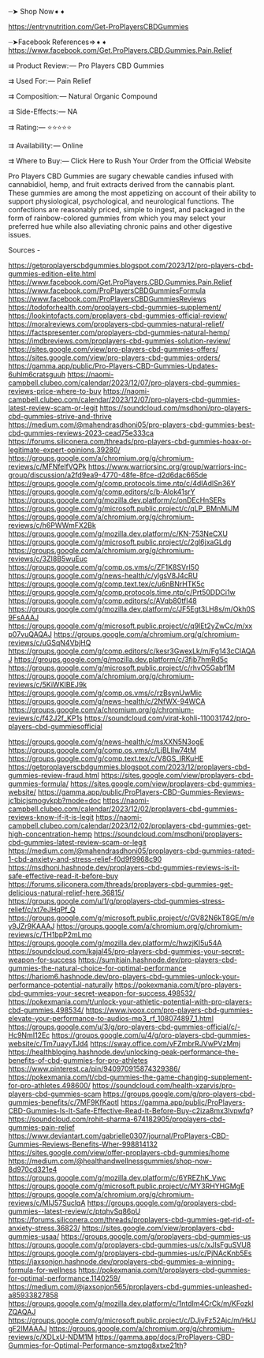 ┈➤ Shop Now➧➧

https://entrynutrition.com/Get-ProPlayersCBDGummies

┈➤Facebook References⇒➧➧
https://www.facebook.com/Get.ProPlayers.CBD.Gummies.Pain.Relief

⇉ Product Review: — Pro Players CBD Gummies

⇉ Used For: — Pain Relief

⇉ Composition: — Natural Organic Compound

⇉ Side-Effects: — NA

⇉ Rating:— ⭐⭐⭐⭐⭐

⇉ Availability: — Online

⇉ Where to Buy:— Click Here to Rush Your Order from the Official Website

Pro Players CBD Gummies are sugary chewable candies infused with cannabidiol, hemp, and fruit extracts derived from the cannabis plant. These gummies are among the most appetizing on account of their ability to support physiological, psychological, and neurological functions. The confections are reasonably priced, simple to ingest, and packaged in the form of rainbow-colored gummies from which you may select your preferred hue while also alleviating chronic pains and other digestive issues.



Sources -  

https://getproplayerscbdgummies.blogspot.com/2023/12/pro-players-cbd-gummies-edition-elite.html
https://www.facebook.com/Get.ProPlayers.CBD.Gummies.Pain.Relief
https://www.facebook.com/ProPlayersCBDGummiesFormula
https://www.facebook.com/ProPlayersCBDGummiesReviews
https://todoforhealth.com/proplayers-cbd-gummies-supplement/
https://lookintofacts.com/proplayers-cbd-gummies-official-review/
https://moralreviews.com/proplayers-cbd-gummies-natural-relief/
https://factspresenter.com/proplayers-cbd-gummies-natural-hemp/
https://imdbreviews.com/proplayers-cbd-gummies-solution-review/
https://sites.google.com/view/pro-players-cbd-gummies-offers/
https://sites.google.com/view/pro-players-cbd-gummies-orders/
https://gamma.app/public/Pro-Players-CBD-Gummies-Updates-6uhlm6cratsguuh
https://naomi-campbell.clubeo.com/calendar/2023/12/07/pro-players-cbd-gummies-reviews-price-where-to-buy
https://naomi-campbell.clubeo.com/calendar/2023/12/07/pro-players-cbd-gummies-latest-review-scam-or-legit
https://soundcloud.com/msdhoni/pro-players-cbd-gummies-strive-and-thrive
https://medium.com/@mahendrasdhoni05/pro-players-cbd-gummies-best-cbd-gummies-reviews-2023-cead75e333ca
https://forums.siliconera.com/threads/pro-players-cbd-gummies-hoax-or-legitimate-expert-opinions.39280/
https://groups.google.com/a/chromium.org/g/chromium-reviews/c/MFNfelfVQPk
https://www.warriorsinc.org/group/warriors-inc-group/discussion/a2fd9ea9-4770-48fe-8fce-d2d6dac665de
https://groups.google.com/g/comp.protocols.time.ntp/c/4dIAdlSn36Y
https://groups.google.com/g/comp.editors/c/b-Alok41srY
https://groups.google.com/g/mozilla.dev.platform/c/onDEcHnSERs
https://groups.google.com/g/microsoft.public.project/c/qLP_BMnMiJM
https://groups.google.com/a/chromium.org/g/chromium-reviews/c/h6PWWmFX2Bk
https://groups.google.com/g/mozilla.dev.platform/c/KN-753NeCXU
https://groups.google.com/g/microsoft.public.project/c/2gl6jxaGLdg
https://groups.google.com/a/chromium.org/g/chromium-reviews/c/3ZI8B5wuEuc
https://groups.google.com/g/comp.os.vms/c/ZF1K8SVrI50
https://groups.google.com/g/news-health/c/ylgsV8J4cRU
https://groups.google.com/g/comp.text.tex/c/u6nBNrHTK5c
https://groups.google.com/g/comp.protocols.time.ntp/c/Prt50DDCi1w
https://groups.google.com/g/comp.editors/c/AVqb80tfI48
https://groups.google.com/g/mozilla.dev.platform/c/JF5Egt3LH8s/m/Okh0S9FsAAAJ
https://groups.google.com/g/microsoft.public.project/c/q9lEt2yZwCc/m/xxp07vuQAQAJ
https://groups.google.com/a/chromium.org/g/chromium-reviews/c/uGSqN4VbjHQ
https://groups.google.com/g/comp.editors/c/kesr3GwexLk/m/Fg143cClAQAJ
https://groups.google.com/g/mozilla.dev.platform/c/3fjb7hmRd5c
https://groups.google.com/g/microsoft.public.project/c/rhvO5Gabf1M
https://groups.google.com/a/chromium.org/g/chromium-reviews/c/5KiWKIBEJ9k
https://groups.google.com/g/comp.os.vms/c/rzBsynUwMic
https://groups.google.com/g/news-health/c/2NfWX-94WCA
https://groups.google.com/a/chromium.org/g/chromium-reviews/c/f42J2f_KP1s
https://soundcloud.com/virat-kohli-110031742/pro-players-cbd-gummiesofficial

https://groups.google.com/g/news-health/c/msXXN5N3ogE
https://groups.google.com/g/comp.os.vms/c/LjBLIlw74tM
https://groups.google.com/g/comp.text.tex/c/V8GS_IRKuHE
https://getproplayerscbdgummies.blogspot.com/2023/12/proplayers-cbd-gummies-review-fraud.html
https://sites.google.com/view/proplayers-cbd-gummies-formula/
https://sites.google.com/view/proplayers-cbd-gummies-website/
https://gamma.app/public/ProPlayers-CBD-Gummies-Reviews-jc1bicjsmogvkpb?mode=doc
https://naomi-campbell.clubeo.com/calendar/2023/12/02/proplayers-cbd-gummies-reviews-know-if-it-is-legit
https://naomi-campbell.clubeo.com/calendar/2023/12/02/proplayers-cbd-gummies-get-high-concentration-hemp
https://soundcloud.com/msdhoni/proplayers-cbd-gummies-latest-review-scam-or-legit
https://medium.com/@mahendrasdhoni05/proplayers-cbd-gummies-rated-1-cbd-anxiety-and-stress-relief-f0d9f9968c90
https://msdhoni.hashnode.dev/proplayers-cbd-gummies-reviews-is-it-safe-effective-read-it-before-buy
https://forums.siliconera.com/threads/proplayers-cbd-gummies-get-delicious-natural-relief-here.36815/
https://groups.google.com/u/1/g/proplayers-cbd-gummies-stress-relief/c/xt7eJHqPf_Q
https://groups.google.com/g/microsoft.public.project/c/GV82N6kT8GE/m/ey9JZr9KAAAJ
https://groups.google.com/a/chromium.org/g/chromium-reviews/c/TH1bpP2mLmo
https://groups.google.com/g/mozilla.dev.platform/c/hwzjKI5u54A
https://soundcloud.com/kajal45/pro-players-cbd-gummies-your-secret-weapon-for-success
https://sumitjain.hashnode.dev/pro-players-cbd-gummies-the-natural-choice-for-optimal-performance
https://hariom6.hashnode.dev/pro-players-cbd-gummies-unlock-your-performance-potential-naturally
https://pokexmania.com/t/pro-players-cbd-gummies-your-secret-weapon-for-success.498532/
https://pokexmania.com/t/unlock-your-athletic-potential-with-pro-players-cbd-gummies.498534/
https://www.ivoox.com/pro-players-cbd-gummies-elevate-your-performance-to-audios-mp3_rf_108074897_1.html
https://groups.google.com/u/3/g/pro-players-cbd-gummies-official/c/-Hc9NmI12Ec
https://groups.google.com/u/4/g/pro-players-cbd-gummies-website/c/Tm7uayyTJd4
https://sway.office.com/vFZmbrRJVwPVzMmj
https://healthbloging.hashnode.dev/unlocking-peak-performance-the-benefits-of-cbd-gummies-for-pro-athletes
https://www.pinterest.ca/pin/940970915874329386/
https://pokexmania.com/t/cbd-gummies-the-game-changing-supplement-for-pro-athletes.498600/
https://soundcloud.com/health-xzarvis/pro-players-cbd-gummies-scam
https://groups.google.com/g/pro-players-cbd-gummies-benefits/c/7MF9KfKaotI
https://gamma.app/public/ProPlayers-CBD-Gummies-Is-It-Safe-Effective-Read-It-Before-Buy-c2iza8mx3lvpwfq?
https://soundcloud.com/rohit-sharma-674182905/proplayers-cbd-gummies-pain-relief
https://www.deviantart.com/gabrielle0307/journal/ProPlayers-CBD-Gummies-Reviews-Benefits-Wher-998814132
https://sites.google.com/view/offer-proplayers-cbd-gummies/home
https://medium.com/@healthandwellnessgummies/shop-now-8d970cd321e4
https://groups.google.com/g/mozilla.dev.platform/c/6YREZhK_Vwc
https://groups.google.com/g/microsoft.public.project/c/MY3RHYHGMgE
https://groups.google.com/a/chromium.org/g/chromium-reviews/c/MIJ57SuclqA
https://groups.google.com/g/proplayers-cbd-gummies--latest-review/c/ptqhvSq86pU
https://forums.siliconera.com/threads/proplayers-cbd-gummies-get-rid-of-anxiety-stress.36823/
https://sites.google.com/view/proplayers-cbd-gummies-usaa/
https://groups.google.com/g/proplayers-cbd-gummies-us
https://groups.google.com/g/proplayers-cbd-gummies-us/c/xJIsFguSVU8
https://groups.google.com/g/proplayers-cbd-gummies-us/c/PjNAcKnb5Es
https://jaxsonjon.hashnode.dev/proplayers-cbd-gummies-a-winning-formula-for-wellness
https://pokexmania.com/t/proplayers-cbd-gummies-for-optimal-performance.1140259/
https://medium.com/@jaxsonjon565/proplayers-cbd-gummies-unleashed-a85933827858
https://groups.google.com/g/mozilla.dev.platform/c/1ntdIm4CrCk/m/KFozklZQAQAJ
https://groups.google.com/g/microsoft.public.project/c/DJjvFz52Ajc/m/HkUgF2lMAAAJ
https://groups.google.com/a/chromium.org/g/chromium-reviews/c/XDLxU-NDM1M
https://gamma.app/docs/ProPlayers-CBD-Gummies-for-Optimal-Performance-smztqg8xtxe21th?

